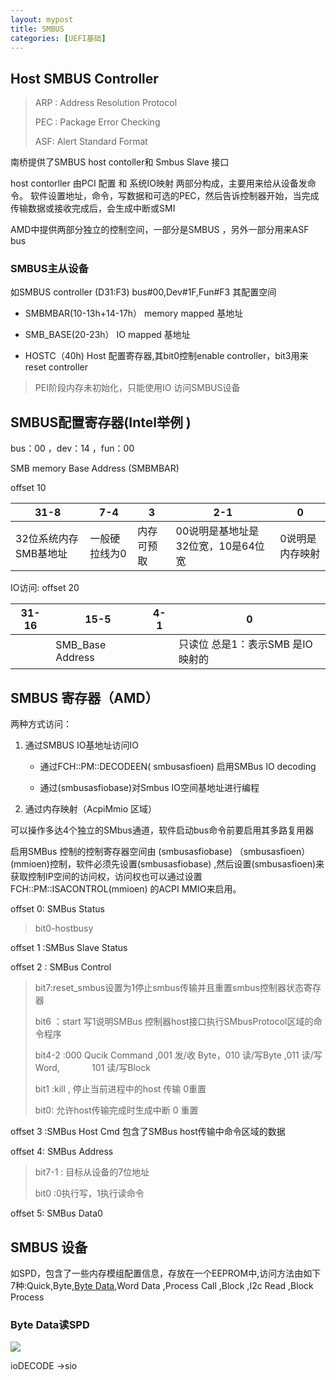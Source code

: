 ```yaml
---
layout: mypost
title: SMBUS
categories: [UEFI基础]
---
```


## Host SMBUS Controller

> ARP : Address Resolution Protocol
> 
> PEC : Package Error Checking
> 
> ASF: Alert Standard Format

南桥提供了SMBUS host contoller和 Smbus Slave 接口

host contorller 由PCI 配置 和 系统IO映射 两部分构成，主要用来给从设备发命令。 软件设置地址，命令，写数据和可选的PEC，然后告诉控制器开始，当完成传输数据或接收完成后，会生成中断或SMI 

AMD中提供两部分独立的控制空间，一部分是SMBUS ，另外一部分用来ASF bus

### SMBUS主从设备

如SMBUS controller (D31:F3) bus#00,Dev#1F,Fun#F3 其配置空间

+ SMBMBAR(10-13h+14-17h）  memory mapped 基地址

+ SMB_BASE(20-23h）  IO mapped 基地址

+ HOSTC（40h)  Host  配置寄存器,其bit0控制enable controller，bit3用来reset controller

> PEI阶段内存未初始化，只能使用IO 访问SMBUS设备

## SMBUS配置寄存器(Intel举例 )

bus：00 ，dev：14 ，fun：00

SMB memory Base Address (SMBMBAR)

offset 10

| 31-8          | 7-4     | 3     | 2-1                   | 0        |
| ------------- | ------- | ----- | --------------------- | -------- |
| 32位系统内存SMB基地址 | 一般硬拉线为0 | 内存可预取 | 00说明是基地址是32位宽，10是64位宽 | 0说明是内存映射 |

IO访问: offset 20

| 31-16 | 15-5             | 4-1 | 0                     |
| ----- | ---------------- | --- | --------------------- |
|       | SMB_Base Address |     | 只读位 总是1：表示SMB 是IO 映射的 |

## SMBUS 寄存器（AMD）

两种方式访问：

1. 通过SMBUS IO基地址访问IO
   
   + 通过FCH::PM::DECODEEN( smbusasfioen) 启用SMBus IO decoding
   
   + 通过(smbusasfiobase)对Smbus IO空间基地址进行编程

2. 通过内存映射（AcpiMmio 区域）

可以操作多达4个独立的SMbus通道，软件启动bus命令前要启用其多路复用器

启用SMBus 控制的控制寄存器空间由 (smbusasfiobase) （smbusasfioen）(mmioen)控制，软件必须先设置(smbusasfiobase) ,然后设置(smbusasfioen)来获取控制IP空间的访问权，访问权也可以通过设置FCH::PM::ISACONTROL(mmioen) 的ACPI MMIO来启用。

 offset 0: SMBus Status

> bit0-hostbusy

offset 1 :SMBus Slave Status

offset 2 : SMBus Control

> bit7:reset_smbus设置为1停止smbus传输并且重置smbus控制器状态寄存器
> 
> bit6 ：start 写1说明SMBus 控制器host接口执行SMbusProtocol区域的命令程序
> 
> bit4-2 :000 Qucik Command ,001 发/收 Byte，010  读/写Byte ,011 读/写 Word,             101 读/写Block
> 
> bit1 :kill , 停止当前进程中的host 传输  0重置
> 
> bit0: 允许host传输完成时生成中断  0 重置

offset 3 :SMBus Host Cmd 包含了SMBus host传输中命令区域的数据 

offset 4: SMBus Address

> bit7-1 : 目标从设备的7位地址
> 
> bit0 :0执行写，1执行读命令

offset 5: SMBus Data0

## SMBUS 设备

如SPD，包含了一些内存模组配置信息，存放在一个EEPROM中,访问方法由如下7种:Quick,Byte,<u>Byte Data</u>,Word Data ,Process Call ,Block ,I2c Read ,Block Process

### Byte Data读SPD

![](2022-08-11-17-26-43-image.png)

ioDECODE ->sio 
